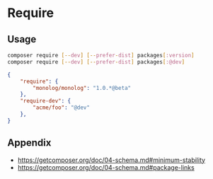# Require

## Usage

```bash
composer require [--dev] [--prefer-dist] packages[:version]
composer require [--dev] [--prefer-dist] packages[:@dev]
```

```json
{
    "require": {
        "monolog/monolog": "1.0.*@beta"
    },
    "require-dev": {
        "acme/foo": "@dev"
    },
}
```

## Appendix

- https://getcomposer.org/doc/04-schema.md#minimum-stability
- https://getcomposer.org/doc/04-schema.md#package-links